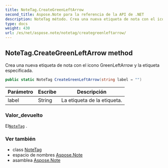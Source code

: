 ```yaml
---
title: NoteTag.CreateGreenLeftArrow
second_title: Aspose.Note para la referencia de la API de .NET
description: NoteTag método. Crea una nueva etiqueta de nota con el icono GreenLeftArrow y la etiqueta especificada.
type: docs
weight: 430
url: /es/net/aspose.note/notetag/creategreenleftarrow/
---
```

## NoteTag.CreateGreenLeftArrow method

Crea una nueva etiqueta de nota con el icono GreenLeftArrow y la etiqueta especificada.

```csharp
public static NoteTag CreateGreenLeftArrow(string label = "")
```

| Parámetro | Escribe | Descripción |
| --- | --- | --- |
| label | String | La etiqueta de la etiqueta. |

### Valor_devuelto

El[`NoteTag`](../) .

### Ver también

* class [NoteTag](../)
* espacio de nombres [Aspose.Note](../../notetag/)
* asamblea [Aspose.Note](../../../)


